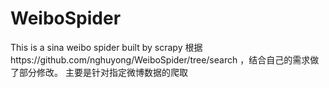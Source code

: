 # WeiboSpider
This is a sina weibo spider built by scrapy
根据https://github.com/nghuyong/WeiboSpider/tree/search ，结合自己的需求做了部分修改。
主要是针对指定微博数据的爬取
